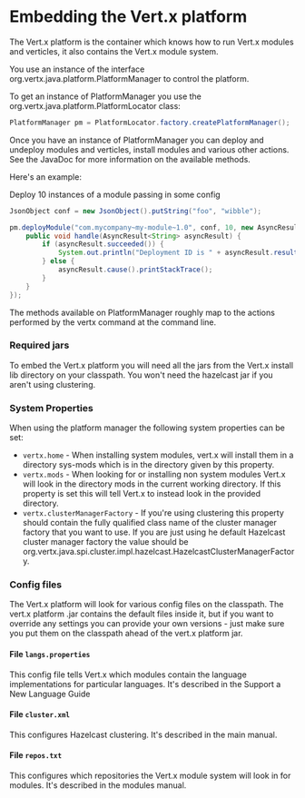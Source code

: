 # Embedding the Vert.x platform


The Vert.x platform is the container which knows how to run Vert.x modules and verticles, it also contains the Vert.x module system.



You use an instance of the interface org.vertx.java.platform.PlatformManager to control the platform.

To get an instance of PlatformManager you use the org.vertx.java.platform.PlatformLocator class:
```java
PlatformManager pm = PlatformLocator.factory.createPlatformManager();
```
Once you have an instance of PlatformManager you can deploy and undeploy modules and verticles, install modules and various other actions. See the JavaDoc for more information on the available methods.

Here's an example:

Deploy 10 instances of a module passing in some config
```java
JsonObject conf = new JsonObject().putString("foo", "wibble");

pm.deployModule("com.mycompany~my-module~1.0", conf, 10, new AsyncResultHandler<String>() {
    public void handle(AsyncResult<String> asyncResult) {
        if (asyncResult.succeeded()) {
            System.out.println("Deployment ID is " + asyncResult.result());
        } else {
            asyncResult.cause().printStackTrace();
        }
    }
});
```
The methods available on PlatformManager roughly map to the actions performed by the vertx command at the command line.

### Required jars

To embed the Vert.x platform you will need all the jars from the Vert.x install lib directory on your classpath. You won't need the hazelcast jar if you aren't using clustering.

### System Properties

When using the platform manager the following system properties can be set:

* `vertx.home` - When installing system modules, vert.x will install them in a directory sys-mods which is in the directory given by this property.
* `vertx.mods` - When looking for or installing non system modules Vert.x will look in the directory mods in the current working directory. If this property is set this will tell Vert.x to instead look in the provided directory.
* `vertx.clusterManagerFactory` - If you're using clustering this property should contain the fully qualified class name of the cluster manager factory that you want to use. If you are just using he default Hazelcast cluster manager factory the value should be org.vertx.java.spi.cluster.impl.hazelcast.HazelcastClusterManagerFactory.

### Config files

The Vert.x platform will look for various config files on the classpath. The vert.x platform .jar contains the default files inside it, but if you want to override any settings you can provide your own versions - just make sure you put them on the classpath ahead of the vert.x platform jar.

#### File `langs.properties`

This config file tells Vert.x which modules contain the language implementations for particular languages. It's described in the Support a New Language Guide

#### File `cluster.xml`

This configures Hazelcast clustering. It's described in the main manual.

#### File `repos.txt`

This configures which repositories the Vert.x module system will look in for modules. It's described in the modules manual.